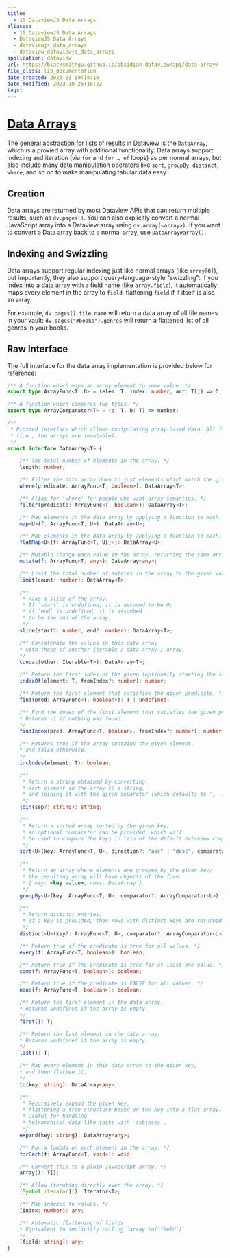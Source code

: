 ```yaml
---
title:
  - 15 DataviewJS Data Arrays
aliases:
  - 15 DataviewJS Data Arrays
  - DataviewJS Data Arrays
  - dataviewjs_data_arrays
  - dataview_dataviewjs_data_arrays
application: dataview
url: https://blacksmithgu.github.io/obsidian-dataview/api/data-array/
file_class: lib_documentation
date_created: 2023-03-09T18:10
date_modified: 2023-10-25T16:22
tags:
---
```

# [Data Arrays](https://blacksmithgu.github.io/obsidian-dataview/api/data-array/)

The general abstraction for lists of results in Dataview is the `DataArray`, which is a proxied array with additional functionality. Data arrays support indexing and iteration (via `for` and `for … of` loops) as per normal arrays, but also include many data manipulation operators like `sort`, `groupBy`, `distinct`, `where`, and so on to make manipulating tabular data easy.

## Creation

Data arrays are returned by most Dataview APIs that can return multiple results, such as `dv.pages()`. You can also explicitly convert a normal JavaScript array into a Dataview array using `dv.array(<array>)`. If you want to convert a Data array back to a normal array, use `DataArray#array()`.

## Indexing and Swizzling

Data arrays support regular indexing just like normal arrays (like `array[0]`), but importantly, they also support query-language-style "swizzling": if you index into a data array with a field name (like `array.field`), it automatically maps every element in the array to `field`, flattening `field` if it itself is also an array.

For example, `dv.pages().file.name` will return a data array of all file names in your vault; `dv.pages("#books").genres` will return a flattened list of all genres in your books.

## Raw Interface

The full interface for the data array implementation is provided below for reference:

```ts
/** A function which maps an array element to some value. */
export type ArrayFunc<T, O> = (elem: T, index: number, arr: T[]) => O;

/** A function which compares two types. */
export type ArrayComparator<T> = (a: T, b: T) => number;

/**
 * Proxied interface which allows manipulating array-based data. All functions on a data array produce a NEW array
 * (i.e., the arrays are immutable).
 */
export interface DataArray<T> {

    /** The total number of elements in the array. */
    length: number;

    /** Filter the data array down to just elements which match the given predicate. */
    where(predicate: ArrayFunc<T, boolean>): DataArray<T>;

    /** Alias for 'where' for people who want array semantics. */
    filter(predicate: ArrayFunc<T, boolean>): DataArray<T>;

    /** Map elements in the data array by applying a function to each. */
    map<U>(f: ArrayFunc<T, U>): DataArray<U>;

    /** Map elements in the data array by applying a function to each, then flatten the results to produce a new array. */
    flatMap<U>(f: ArrayFunc<T, U[]>): DataArray<U>;

    /** Mutably change each value in the array, returning the same array which you can further chain off of. */
    mutate(f: ArrayFunc<T, any>): DataArray<any>;

    /** Limit the total number of entries in the array to the given value. */
    limit(count: number): DataArray<T>;

    /**
     * Take a slice of the array.
     * If `start` is undefined, it is assumed to be 0;
     * if `end` is undefined, it is assumbed
     * to be the end of the array.
     */
    slice(start?: number, end?: number): DataArray<T>;

    /** Concatenate the values in this data array
    * with those of another iterable / data array / array.
    */
    concat(other: Iterable<T>): DataArray<T>;

    /** Return the first index of the given (optionally starting the search) */
    indexOf(element: T, fromIndex?: number): number;

    /** Return the first element that satisfies the given predicate. */
    find(pred: ArrayFunc<T, boolean>): T | undefined;

    /** Find the index of the first element that satisfies the given predicate.
    * Returns -1 if nothing was found.
    */
    findIndex(pred: ArrayFunc<T, boolean>, fromIndex?: number): number;

    /** Returns true if the array contains the given element,
    * and false otherwise.
    */
    includes(element: T): boolean;

    /**
     * Return a string obtained by converting
     * each element in the array to a string,
     * and joining it with the given separator (which defaults to ', ').
     */
    join(sep?: string): string;

    /**
     * Return a sorted array sorted by the given key;
     * an optional comparator can be provided, which will
     * be used to compare the keys in leiu of the default dataview comparator.
     */
    sort<U>(key: ArrayFunc<T, U>, direction?: "asc" | "desc", comparator?: ArrayComparator<U>): DataArray<T>;

    /**
     * Return an array where elements are grouped by the given key;
     * the resulting array will have objects of the form
     * { key: <key value>, rows: DataArray }.
     */
    groupBy<U>(key: ArrayFunc<T, U>, comparator?: ArrayComparator<U>): DataArray<{ key: U; rows: DataArray<T> }>;

    /**
     * Return distinct entries.
     * If a key is provided, then rows with distinct keys are returned.
     */
    distinct<U>(key?: ArrayFunc<T, U>, comparator?: ArrayComparator<U>): DataArray<T>;

    /** Return true if the predicate is true for all values. */
    every(f: ArrayFunc<T, boolean>): boolean;

    /** Return true if the predicate is true for at least one value. */
    some(f: ArrayFunc<T, boolean>): boolean;

    /** Return true if the predicate is FALSE for all values. */
    none(f: ArrayFunc<T, boolean>): boolean;

    /** Return the first element in the data array.
    * Returns undefined if the array is empty.
    */
    first(): T;

    /** Return the last element in the data array.
    * Returns undefined if the array is empty.
    */
    last(): T;

    /** Map every element in this data array to the given key,
    * and then flatten it.
    */
    to(key: string): DataArray<any>;

    /**
     * Recursively expand the given key,
     * flattening a tree structure based on the key into a flat array.
     * Useful for handling
     * heirarchical data like tasks with 'subtasks'.
     */
    expand(key: string): DataArray<any>;

    /** Run a lambda on each element in the array. */
    forEach(f: ArrayFunc<T, void>): void;

    /** Convert this to a plain javascript array. */
    array(): T[];

    /** Allow iterating directly over the array. */
    [Symbol.iterator](): Iterator<T>;

    /** Map indexes to values. */
    [index: number]: any;

    /** Automatic flattening of fields.
    * Equivalent to implicitly calling `array.to("field")`
    */
    [field: string]: any;
}
```
